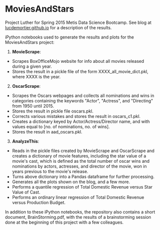 # MoviesAndStars
Project Luther for Spring 2015 Metis Data Science Bootcamp.
See blog at [lucdemortier.github.io](http://lucdemortier.github.io/) for a description of the results.

iPython notebooks used to generate the results and plots for the MoviesAndStars project:

1. **MovieScrape**: 
  - Scrapes BoxOfficeMojo website for info about all movies released during a given year.
  - Stores the result in a pickle file of the form XXXX_all_movie_dict.pkl, where XXXX is the year.
2. **OscarScrape**: 
  - Scrapes the Oscars webpages and collects all nominations and wins in categories containing the keywords "Actor", "Actress", and "Directing" from 1950 until 2015. 
  - Stores the result in pickle file oscars.pkl. 
  - Corrects various mistakes and stores the result in oscars_c1.pkl.
  - Creates a dictionary keyed by Actor/Actress/Director name, and with values equal to [no. of nominations, no. of wins].
  - Stores the result in aad_oscars.pkl.
3. **AnalyzeThis**:
  - Reads in the pickle files created by MovieScrape and OscarScrape and creates a dictionary of movie features, including the star value of a movie's cast, which is defined as the total number of oscar wins and nominations by actors, actresses, and director of the movie, won in years previous to the movie's release.
  - Turns above dictionary into a Pandas dataframe for further processing.
  - Generates all the plots shown on the blog, and a few more.
  - Performs a quantile regression of Total Domestic Revenue versus Star Value of Cast.
  - Performs an ordinary linear regression of Total Domestic Revenue versus Production Budget.

In addition to these iPython notebooks, the repository also contains a short document, BrainStorming.pdf, with the results of a brainstorming session done at the beginning of this project with a few colleagues.
